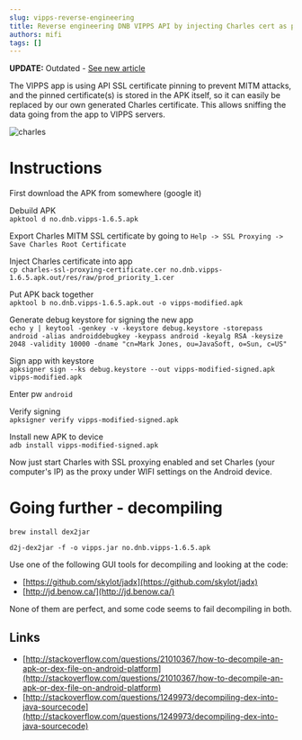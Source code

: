 ```yaml
---
slug: vipps-reverse-engineering
title: Reverse engineering DNB VIPPS API by injecting Charles cert as pinned SSL certificate
authors: mifi
tags: []
---
```


**UPDATE:** Outdated - [See new article](./2020-12-25-sniffing-ssl-traffic-on-android-vipps-payment-app.md)

The VIPPS app is using API SSL certificate pinning to prevent MITM attacks, and the pinned certificate(s) is stored in the APK itself, so it can easily be replaced by our own generated Charles certificate. This allows sniffing the data going from the app to VIPPS servers.

<!--truncate-->

![charles](https://static.mifi.no/dist/2017/03/Screen-Shot-2017-03-05-at-22.33.17.jpg)

# Instructions
First download the APK from somewhere (google it)

Debuild APK  
`apktool d no.dnb.vipps-1.6.5.apk`

Export Charles MITM SSL certificate by going to `Help -> SSL Proxying -> Save Charles Root Certificate`

Inject Charles certificate into app  
`cp charles-ssl-proxying-certificate.cer no.dnb.vipps-1.6.5.apk.out/res/raw/prod_priority_1.cer`

Put APK back together  
`apktool b no.dnb.vipps-1.6.5.apk.out -o vipps-modified.apk`

Generate debug keystore for signing the new app  
`echo y | keytool -genkey -v -keystore debug.keystore -storepass android -alias androiddebugkey -keypass android -keyalg RSA -keysize 2048 -validity 10000 -dname "cn=Mark Jones, ou=JavaSoft, o=Sun, c=US"`

Sign app with keystore  
`apksigner sign --ks debug.keystore --out vipps-modified-signed.apk vipps-modified.apk`

Enter pw `android`

Verify signing  
`apksigner verify vipps-modified-signed.apk`

Install new APK to device  
`adb install vipps-modified-signed.apk`

Now just start Charles with SSL proxying enabled and set Charles (your computer's IP) as the proxy under WIFI settings on the Android device.

# Going further - decompiling

`brew install dex2jar`

`d2j-dex2jar -f -o vipps.jar no.dnb.vipps-1.6.5.apk`

Use one of the following GUI tools for decompiling and looking at the code:

- [https://github.com/skylot/jadx](https://github.com/skylot/jadx)
- [http://jd.benow.ca/](http://jd.benow.ca/)

None of them are perfect, and some code seems to fail decompiling in both.

## Links
- [http://stackoverflow.com/questions/21010367/how-to-decompile-an-apk-or-dex-file-on-android-platform](http://stackoverflow.com/questions/21010367/how-to-decompile-an-apk-or-dex-file-on-android-platform)
- [http://stackoverflow.com/questions/1249973/decompiling-dex-into-java-sourcecode](http://stackoverflow.com/questions/1249973/decompiling-dex-into-java-sourcecode)
